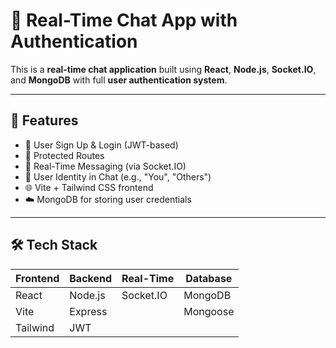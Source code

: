 # 💬 Real-Time Chat App with Authentication

This is a **real-time chat application** built using **React**, **Node.js**, **Socket.IO**, and **MongoDB** with full **user authentication system**.

---


## 🚀 Features

- 🔐 User Sign Up & Login (JWT-based)
- 🧠 Protected Routes
- 💬 Real-Time Messaging (via Socket.IO)
- 👤 User Identity in Chat (e.g., "You", "Others")
- 🌐 Vite + Tailwind CSS frontend
- ☁️ MongoDB for storing user credentials

---

## 🛠️ Tech Stack

| Frontend | Backend | Real-Time | Database |
|----------|---------|-----------|----------|
| React    | Node.js | Socket.IO | MongoDB  |
| Vite     | Express |           | Mongoose |
| Tailwind | JWT     |           |          |



